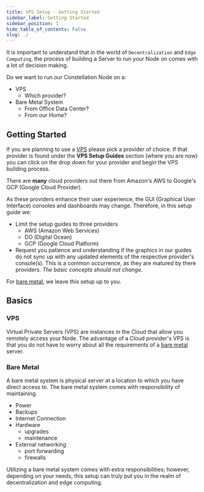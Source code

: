 ```yaml
---
title: VPS Setup - Getting Started
sidebar_label: Getting Started
sidebar_position: 1
hide_table_of_contents: False
slug: ./
---
```


<head>
  <meta
    name="description"
    content="The ChainProvider handles access to the chain RPC methods and underlying events. It complies with the EIP-1193 standard. Besides methods from the standard it adds a couple of utility methods related to provider activation."
  />
</head>

<intro-end />

It is important to understand that in the world of `Decentralization` and `Edge Computing`, the process of building a Server to run your Node on comes with a lot of decision making.

Do we want to run our Constellation Node on a:
- VPS
  - Which provider?
- Bare Metal System
  - From Office Data Center?
  - From our Home?

## Getting Started

If you are planning to use a [VPS](#vps) please pick a provider of choice.  If that provider is found under the **VPS Setup Guides** section (where you are now) you can click on the drop down for your provider and begin the VPS building process. 

There are **many** cloud providers out there from Amazon's AWS to Google's GCP (Google Cloud Provider).

As these providers enhance their user experience, the GUI (Graphical User Interface) consoles and dashboards may change.  Therefore, in this setup guide we:
   - Limit the setup guides to three providers
      - AWS (Amazon Web Services)
      - DO (Digital Ocean)
      - GCP (Google Cloud Platform)
   - Request you patience and understanding if the graphics in our guides do not sync up with any updated elements of the respective provider's console(s).  This is a common occurrence, as they are matured by there providers.  *The basic concepts should not change.*

For [bare metal](#bare-metal), we leave this setup up to you.  

## Basics 

### VPS

Virtual Private Servers (VPS) are instances in the Cloud that allow you remotely access your Node.  The advantage of a Cloud provider's VPS is that you do not have to worry about all the requirements of a [bare metal](#bare-metal) server.

### Bare Metal

A bare metal system is physical server at a location to which you have direct access to.  The bare metal system comes with responsibility of maintaining.
- Power
- Backups
- Internet Connection
- Hardware
  - upgrades
  - maintenance
- External networking
  - port forwarding
  - firewalls

Utilizing a bare metal system comes with extra responsibilities; however, depending on your needs, this setup can truly put you in the realm of decentralization and edge computing.